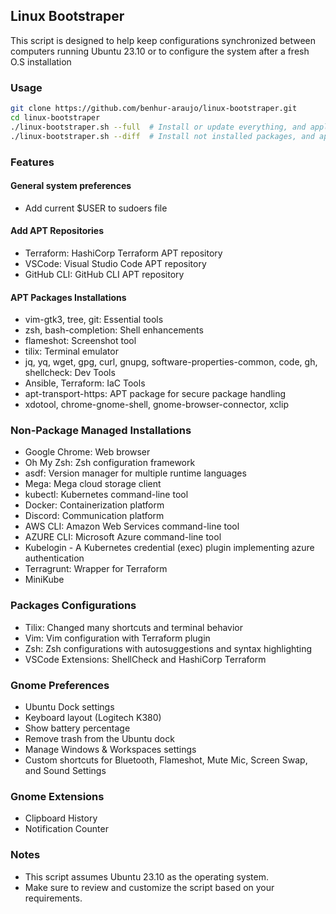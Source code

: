 ## Linux Bootstraper
This script is designed to help keep configurations synchronized between computers running Ubuntu 23.10 or to configure the system after a fresh O.S installation

### Usage
```bash
git clone https://github.com/benhur-araujo/linux-bootstraper.git
cd linux-bootstraper
./linux-bootstraper.sh --full  # Install or update everything, and apply configs
./linux-bootstraper.sh --diff  # Install not installed packages, and apply configs
```
### Features
#### General system preferences
- Add current $USER to sudoers file

#### Add APT Repositories
- Terraform: HashiCorp Terraform APT repository
- VSCode: Visual Studio Code APT repository
- GitHub CLI: GitHub CLI APT repository

#### APT Packages Installations
- vim-gtk3, tree, git: Essential tools
- zsh, bash-completion: Shell enhancements
- flameshot: Screenshot tool
- tilix: Terminal emulator
- jq, yq, wget, gpg, curl, gnupg, software-properties-common, code, gh, shellcheck: Dev Tools
- Ansible, Terraform: IaC Tools
- apt-transport-https: APT package for secure package handling
- xdotool, chrome-gnome-shell, gnome-browser-connector, xclip 

### Non-Package Managed Installations
- Google Chrome: Web browser
- Oh My Zsh: Zsh configuration framework
- asdf: Version manager for multiple runtime languages
- Mega: Mega cloud storage client
- kubectl: Kubernetes command-line tool
- Docker: Containerization platform
- Discord: Communication platform
- AWS CLI: Amazon Web Services command-line tool
- AZURE CLI: Microsoft Azure command-line tool
- Kubelogin - A Kubernetes credential (exec) plugin implementing azure authentication
- Terragrunt: Wrapper for Terraform
- MiniKube

### Packages Configurations
- Tilix: Changed many shortcuts and terminal behavior
- Vim: Vim configuration with Terraform plugin
- Zsh: Zsh configurations with autosuggestions and syntax highlighting
- VSCode Extensions: ShellCheck and HashiCorp Terraform

### Gnome Preferences
- Ubuntu Dock settings
- Keyboard layout (Logitech K380)
- Show battery percentage
- Remove trash from the Ubuntu dock
- Manage Windows & Workspaces settings
- Custom shortcuts for Bluetooth, Flameshot, Mute Mic, Screen Swap, and Sound Settings

### Gnome Extensions
- Clipboard History
- Notification Counter

### Notes
- This script assumes Ubuntu 23.10 as the operating system.
- Make sure to review and customize the script based on your requirements.
